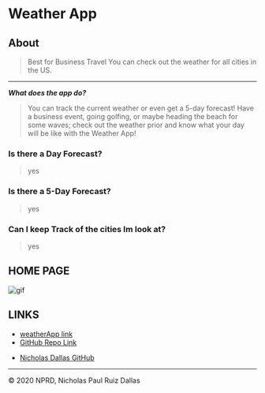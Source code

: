 # Weather App
## About

>Best for Business Travel
>You can check out the weather for all cities in the US.

- - -

***What does the app do?***

>You can track the current weather or even get a 5-day forecast! Have a business event, going golfing, or maybe heading the beach for some waves; check out the weather prior and know what your day will be like with the Weather App! 

### Is there a Day Forecast?
>yes

### Is there a 5-Day Forecast?
>yes

### Can I keep Track of the cities Im look at?
>yes

## HOME PAGE

![gif](./photos/gif.gif)

## LINKS
* [weatherApp link](https://nicholasd-uci.github.io/weatherApp/)
* [GitHub Repo Link](https://github.com/nicholasd-uci/weatherApp)
- [Nicholas Dallas GitHub](https://github.com/nicholasd-uci)

- - -
© 2020 NPRD, Nicholas Paul Ruiz Dallas